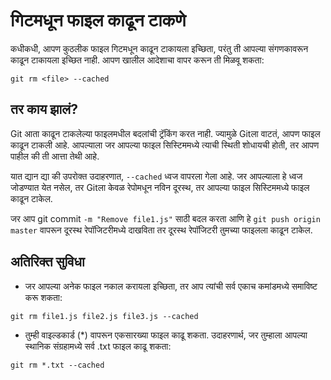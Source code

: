 # गिटमधून फाइल काढून टाकणे

कधीकधी, आपण कुठलीक फाइल गिटमधून काढून टाकायला इच्छिता, परंतु ती आपल्या संगणकावरून काढून टाकायला इच्छित नाही. आपण खालील आदेशाचा वापर करून ती मिळवू शकता:

`git rm <file> --cached`

## तर काय झालं?

Git आता काढून टाकलेल्या फाइलमधील बदलांची ट्रॅकिंग करत नाही. ज्यामुळे Gitला वाटतं, आपण फाइल काढून टाकली आहे. आपल्याला जर आपल्या फाइल सिस्टिममध्ये त्याची स्थिती शोधायची होती, तर आपण पाहील की ती आत्ता तेथी आहे.

यात द्यान द्या की उपरोक्त उदाहरणात, `--cached` ध्वज वापरला गेला आहे. जर आपल्याला हे ध्वज जोडण्यात येत नसेल, तर Gitला केवळ रेपोमधून नविन दूरस्थ, तर आपल्या फाइल सिस्टिममध्ये फाइल काढून टाकेल.

जर आप git commit `-m "Remove file1.js"` साठी बदल करता आणि हे `git push origin master` वापरून दूरस्थ रेपॉजिटरीमध्ये दाखविता तर दूरस्थ रेपॉजिटरी तुमच्या फाइलला काढून टाकेल.

## अतिरिक्त सुविधा

- जर आपल्या अनेक फाइल नकाल करायला इच्छिता, तर आप त्यांची सर्व एकाच कमांडमध्ये समाविष्ट करू शकता:

`git rm file1.js file2.js file3.js --cached`

- तुम्ही वाइल्डकार्ड (\*) वापरून एकसारख्या फाइल काढू शकता. उदाहरणार्थ, जर तुम्हाला आपल्या स्थानिक संग्रहामध्ये सर्व .txt फाइल काढू शकता:

`git rm *.txt --cached`
